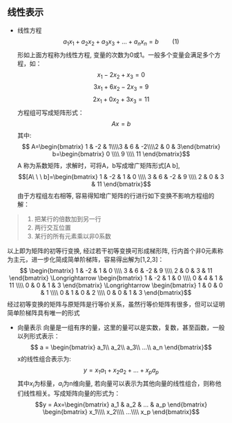 ## 线性表示
* 线性方程
$$ a_1x_1+a_2x_2+a_3x_3+...+a_nx_n=b \ \ \ \ \ \ \ \ (1)$$
形如上面方程称为线性方程, 变量的次数为0或1。一般多个变量会满足多个方程，如：
$$ x_1-2x_2+x_3=0$$
$$ 3x_1+6x_2-2x_3=9$$
$$ 2x_1+0x_2+3x_3=11$$
方程组可写成矩阵形式：
$$ Ax=b $$
其中:
$$ A=\begin{bmatrix} 1 & -2 & 1\\\\3 & 6 & -2\\\\2 & 0 & 3\end{bmatrix} 
b=\begin{bmatrix}
0 \\\\
9 \\\\
11 
\end{bmatrix}$$
A 称为系数矩阵，求解时，可将A，b写成增广矩阵形式[A b],
$$[A\ \ \ b]=\begin{bmatrix}
    1 & -2 & 1 & 0 \\\\
    3 & 6 & -2 & 9 \\\\
    2 & 0 & 3 & 11 
\end{bmatrix}$$
由于方程组左右相等, 容易得知增广矩阵的行进行如下变换不影响方程组的解：
> 1. 把某行的倍数加到另一行
> 2. 两行交互位置
> 3. 某行的所有元素乘以非0系数

以上即为矩阵的初等行变换, 经过若干初等变换可形成梯形阵, 行内首个非0元素称为主元，进一步化简成简单阶梯阵，容易得出解为[1,2,3]：
$$ \begin{bmatrix}
    1 & -2 & 1 & 0 \\\\
    3 & 6 & -2 & 9 \\\\
    2 & 0 & 3 & 11 
\end{bmatrix} \Longrightarrow
\begin{bmatrix}
    1 & -2 & 1 & 0 \\\\
    0 & 4 & 1 & 11 \\\\
    0 & 0 & 1 & 3 
\end{bmatrix} \Longrightarrow
\begin{bmatrix}
    1 & 0 & 0 & 1 \\\\
    0 & 1 & 0 & 2 \\\\
    0 & 0 & 1 & 3 
\end{bmatrix}$$
经过初等变换的矩阵与原矩阵是行等价关系，虽然行等价矩阵有很多，但可以证明简单阶梯阵具有唯一的形式

* 向量表示
向量是一组有序的量，这里的量可以是实数，复数，甚至函数，一般以列形式表示：
$$ a = \begin{bmatrix}
    a_1\\
    a_2\\
    a_3\\
    ...\\
    a_n
\end{bmatrix}$$
x的线性组合表示为:
$$ y = x_1a_1+x_2a_2+...+x_pa_p$$
其中$x_i$为标量，$a_i$为n维向量, 若向量可以表示为其他向量的线性组合，则称他们线性相关。写成矩阵向量的形式为：
$$y = Ax=\begin{bmatrix}
    a_1 & a_2 & ... & a_p
\end{bmatrix}
\begin{bmatrix}
    x_1\\\\
    x_2\\\\
    ...\\\\
    x_p
\end{bmatrix}$$